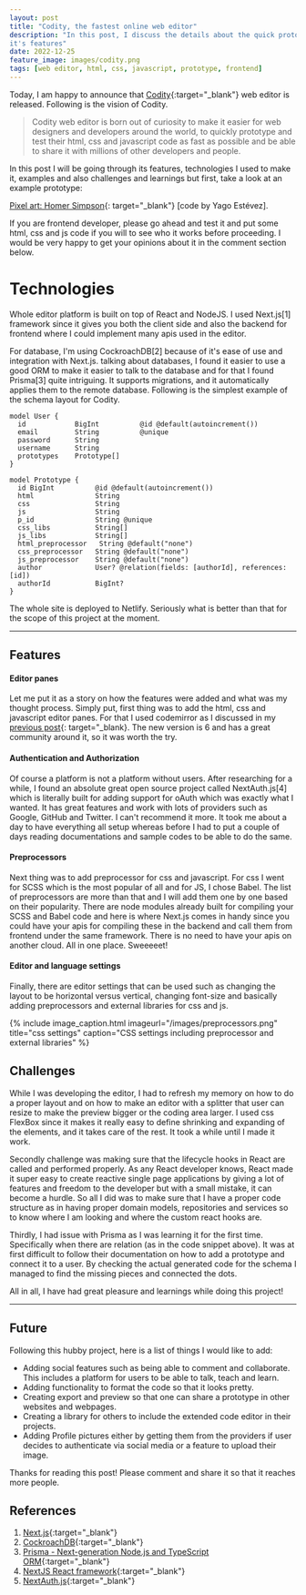 ```yaml
---
layout: post
title: "Codity, the fastest online web editor"
description: "In this post, I discuss the details about the quick prototyping tool called Codity,
it's features"
date: 2022-12-25
feature_image: images/codity.png
tags: [web editor, html, css, javascript, prototype, frontend]
---
```


Today, I am happy to announce that [Codity](https://codity.netlify.app/){:target="_blank"} web editor is released. Following is the vision of
Codity.
> Codity web editor is born out of curiosity to make it easier for web designers and developers
> around the world, to quickly prototype and test their
> html, css and javascript code as fast as possible and be able to share it with millions of other
> developers and people.

In this post I will be going through its features, technologies I used to make it, examples and also
challenges and learnings but first, take a look
at an example prototype:

[Pixel art: Homer Simpson](https://codity.netlify.app/prototypes/7hG1KJg7qIZSJbLqzJD07){:
target="_blank"} [code by Yago Estévez].
<!--more-->

If you are frontend developer, please go ahead and test it and put some html, css and js code if you will to see who it works before proceeding.
I would be very happy to get your opinions about it in the comment section below.

# Technologies

Whole editor platform is built on top of React and NodeJS. I used Next.js[1] framework since it
gives you both the client side and also the backend for frontend
where I could implement many apis used in the editor.

For database, I'm using CockroachDB[2] because of it's ease of use and integration with Next.js.
talking about databases, I found it easier to use
a good ORM to make it easier to talk to the database and for that I found Prisma[3] quite
intriguing. It supports migrations, and it automatically applies
them to the remote database. Following is the simplest example of the schema layout for Codity.

<pre>
<code class="language-javascript">model User {
  id            BigInt          @id @default(autoincrement())
  email         String          @unique
  password      String
  username      String
  prototypes    Prototype[]
}

model Prototype {
  id BigInt          @id @default(autoincrement())
  html               String
  css                String
  js                 String
  p_id               String @unique
  css_libs           String[]
  js_libs            String[]
  html_preprocessor   String @default("none")
  css_preprocessor   String @default("none")
  js_preprocessor    String @default("none")
  author             User? @relation(fields: [authorId], references: [id])
  authorId           BigInt?
}
</code></pre>

The whole site is deployed to Netlify. Seriously what is better than that for the scope of this
project at the moment.

<hr />

## Features

#### Editor panes

Let me put it as a story on how the features were added and what was my thought process. Simply put,
first thing was to add the html, css and javascript
editor panes. For that I used codemirror as I discussed in
my [previous post](https://ramisich.github.io/A-new-frontend-quick-prototyping-platform-for-UI-web-development){:
target="_blank}.
The new version is 6 and has a great community around it, so it was worth the try.

#### Authentication and Authorization

Of course a platform is not a platform without users. After researching for a while, I found an
absolute great
open source project called NextAuth.js[4] which is literally built for adding support for oAuth
which was exactly what I wanted.
It has great features and work with lots of providers such as Google, GitHub and Twitter. I can't
recommend it more. It took me about
a day to have everything all setup whereas before I had to put a couple of days reading
documentations and sample codes to be able to do the same.

#### Preprocessors

Next thing was to add preprocessor for css and javascript. For css I went for SCSS which is the most
popular of all and for JS, I chose Babel. The list
of preprocessors are more than that and I will add them one by one based on their popularity.
There are node modules already built for compiling your SCSS and Babel code and here is where
Next.js comes in handy since you could have your apis for compiling these
in the backend and call them from frontend under the same framework. There is no need to have your apis on another cloud. All
in one place. Sweeeeet!

#### Editor and language settings

Finally, there are editor settings that can be used such as changing the layout to be horizontal
versus vertical, changing font-size and basically
adding preprocessors and external libraries for css and js.

{% include image_caption.html imageurl="/images/preprocessors.png" title="css settings" caption="CSS
settings including preprocessor and external libraries" %}

## Challenges

While I was developing the editor, I had to refresh my memory on how to do a proper layout and on how to
make an editor with a splitter that user can resize to
make the preview bigger or the coding area larger. I used css FlexBox since it makes it really easy
to define shrinking and expanding of the elements, and it takes care of the rest. It took a while
until I made it work.

Secondly challenge was making sure that the lifecycle hooks in React are called and performed
properly. As any React developer knows,
React made it super easy to create reactive single page applications by giving a lot of features and
freedom to the developer but with a small
mistake, it can become a hurdle. So all I did was to make sure that I have a proper code structure
as in having proper domain models, repositories and services so
to know where I am looking and where the custom react hooks are.

Thirdly, I had issue with Prisma as I was learning it for the first time. Specifically when there
are relation (as in the code snippet above).
It was at first difficult to follow their documentation on how to add a prototype and connect it to
a user. By checking the actual generated code for the schema I managed to find the missing pieces
and connected the dots.

All in all, I have had great pleasure and learnings while doing this project!


<hr />

## Future

Following this hubby project, here is a list of things I would like to add:

* Adding social features such as being able to comment and collaborate. This includes a platform for
  users to be able to talk, teach and learn.
* Adding functionality to format the code so that it looks pretty.
* Creating export and preview so that one can share a prototype in other websites and webpages.
* Creating a library for others to include the extended code editor in their projects.
* Adding Profile pictures either by getting them from the providers if user decides to authenticate
  via social media or a feature to upload their image.

Thanks for reading this post! Please comment and share it so that it reaches more people.

## References

1. [Next.js](https://nextjs.org/){:target="_blank"}
2. [CockroachDB](https://www.cockroachlabs.com/){:target="_blank"}
3. [Prisma - Next-generation Node.js and TypeScript ORM](https://www.prisma.io/){:target="_blank"}
4. [NextJS React framework](https://nextjs.org/){:target="_blank"}
5. [NextAuth.js](https://next-auth.js.org/){:target="_blank"}
